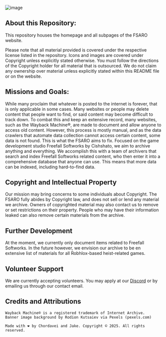 ![image](https://github.com/FSARO/fsaro.github.io/blob/main/assets/images/websiterepo-banner-fsaro.png)
## About this Repository:
This repository houses the homepage and all subpages of the FSARO website.

Please note that all material provided is covered under the respective license listed in the repository. Icons and images are covered under Copyright unless explicitly stated otherwise. You must follow the directions of the Copyright holder for all material that is outsourced. We do not claim any ownership over material unless explicitly stated within this README file or on the website.

## Missions and Goals:
While many proclaim that whatever is posted to the internet is forever, that is only applicable in some cases. Many websites or people may delete content that people want to find, or said content may become difficult to track down. To combat this and keep an extensive record, many websites, such as the Wayback Machine®️, are made to document and allow anyone to access old content. However, this process is mostly manual, and as the data crawlers that automate data collection cannot access certain content, some data is not found. This is what the FSARO aims to fix. Focused on the game development studio Freefall Softworks by Cishshato, we aim to archive anything and everything. We accomplish this with a team of archivers that search and index Freefall Softworks related content, who then enter it into a comprehensive database that anyone can use. This means that more data can be indexed, including hard-to-find data.

## Copyright and Intellectual Property
Our mission may bring concerns to some individuals about Copyright. The FSARO fully abides by Copyright law, and does not sell or lend any material we archive. Owners of copyrighted material may also contact us to remove or set restrictions on their property. People who may have their information leaked can also remove certain materials from the archive.

## Further Development
At the moment, we currently only document items related to Freefall Softworks. In the future however, we envision our archive to be en extensive list of materials for all Robhlox-based heist-related games.

## Volunteer Support
We are currently accepting volunteers. You may apply at our [Discord](https://fsaro.github.io/discord) or by emailing us through our contact email.

## Credits and Attributions
`Wayback Machine®️ is a registered trademark of Internet Archive.`<br/>
`Banner image background by Rodion Kutsaiev via Pexels (pexels.com)`<br/>

`Made with ❤️ by Chordavei and Jake. Copyright ©️ 2025. All rights reserved.`

